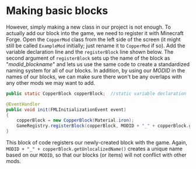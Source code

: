 # Making basic blocks

However, simply making a new class in our project is not enough. To actually add our block into the game, we need to register it with Minecraft Forge. Open the `CopperMod` class from the left side of the screen (it might still be called `ExampleMod` initially; just rename it to `CopperMod` if so). Add the variable declaration line and the `registerBlock` line shown below. The second argument of `registerBlock` sets up the name of the block as "_modid_\__blockname_" and lets us use the same code to create a standardized naming system for all of our blocks. In addition, by using our _MODID_ in the names of our blocks, we can make sure there won't be any overlaps with any other mods we may want to add.

```java
public static CopperBlock copperBlock;  //static variable declaration

@EventHandler
public void init(FMLInitializationEvent event)
{
    copperBlock = new CopperBlock(Material.iron);
    GameRegistry.registerBlock(copperBlock, MODID + "_" + copperBlock.getUnlocalizedName());
}
```

This block of code registers our newly-created block with the game. Again, `MODID + "_" + copperBlock.getUnlocalizedName()` creates a unique name based on our `MODID`, so that our blocks (or items) will not conflict with other mods.